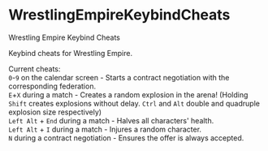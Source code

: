 # WrestlingEmpireKeybindCheats
Wrestling Empire Keybind Cheats

Keybind cheats for Wrestling Empire.

Current cheats:   
`0`-`9` on the calendar screen - Starts a contract negotiation with the corresponding federation.  
`E`+`X` during a match - Creates a random explosion in the arena! (Holding `Shift` creates explosions without delay. `Ctrl` and `Alt` double and quadruple explosion size respectively)  
`Left Alt` + `End` during a match - Halves all characters' health.  
`Left Alt` + `I` during a match - Injures a random character.   
`N` during a contract negotiation - Ensures the offer is always accepted.